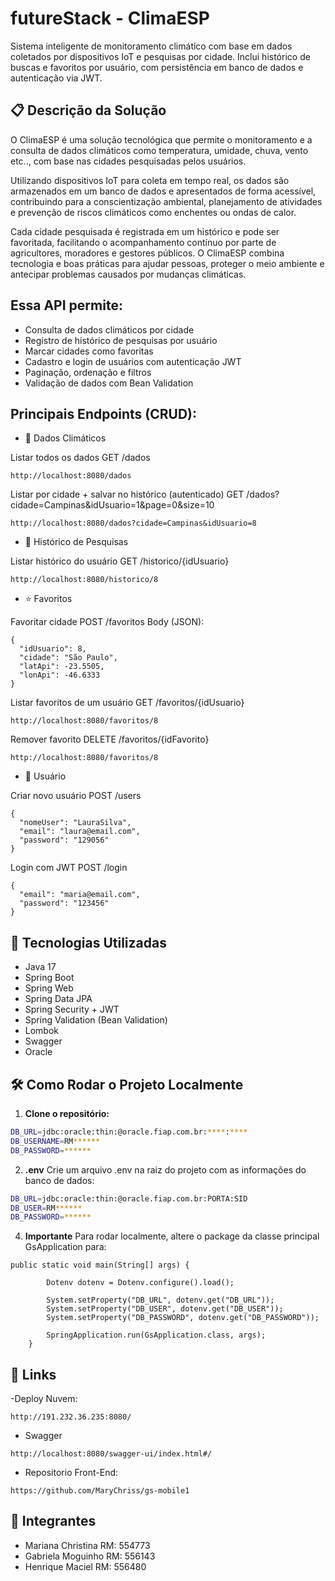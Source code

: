 # futureStack - ClimaESP

Sistema inteligente de monitoramento climático com base em dados coletados por dispositivos IoT e pesquisas por cidade. Inclui histórico de buscas e favoritos por usuário, com persistência em banco de dados e autenticação via JWT.

## 📋 Descrição da Solução

O ClimaESP é uma solução tecnológica que permite o monitoramento e a consulta de dados climáticos como temperatura, umidade, chuva, vento etc.., com base nas cidades pesquisadas pelos usuários.

Utilizando dispositivos IoT para coleta em tempo real, os dados são armazenados em um banco de dados e apresentados de forma acessível, contribuindo para a conscientização ambiental, planejamento de atividades e prevenção de riscos climáticos como enchentes ou ondas de calor.

Cada cidade pesquisada é registrada em um histórico e pode ser favoritada, facilitando o acompanhamento contínuo por parte de agricultores, moradores e gestores públicos. O ClimaESP combina tecnologia e boas práticas para ajudar pessoas, proteger o meio ambiente e antecipar problemas causados por mudanças climáticas.

## Essa API permite:

- Consulta de dados climáticos por cidade
- Registro de histórico de pesquisas por usuário
- Marcar cidades como favoritas
- Cadastro e login de usuários com autenticação JWT
- Paginação, ordenação e filtros
- Validação de dados com Bean Validation

## Principais Endpoints (CRUD):

- 🌆 Dados Climáticos

Listar todos os dados
GET /dados

```
http://localhost:8080/dados
```

Listar por cidade + salvar no histórico (autenticado)
GET /dados?cidade=Campinas&idUsuario=1&page=0&size=10

```
http://localhost:8080/dados?cidade=Campinas&idUsuario=8
```

- 💾 Histórico de Pesquisas

Listar histórico do usuário
GET /historico/{idUsuario}

```
http://localhost:8080/historico/8
```

- ⭐ Favoritos

Favoritar cidade
POST /favoritos
Body (JSON):

```
{
  "idUsuario": 8,
  "cidade": "São Paulo",
  "latApi": -23.5505,
  "lonApi": -46.6333
}
```

Listar favoritos de um usuário
GET /favoritos/{idUsuario}

```
http://localhost:8080/favoritos/8
```

Remover favorito
DELETE /favoritos/{idFavorito}

```
http://localhost:8080/favoritos/8
```

- 👤 Usuário

Criar novo usuário
POST /users

```
{
  "nomeUser": "LauraSilva",
  "email": "laura@email.com",
  "password": "129056"
}
```

Login com JWT
POST /login

```
{
  "email": "maria@email.com",
  "password": "123456"
}
```

## 🚀 Tecnologias Utilizadas

- Java 17
- Spring Boot 
- Spring Web
- Spring Data JPA
- Spring Security + JWT
- Spring Validation (Bean Validation)
- Lombok
- Swagger
- Oracle

## 🛠️ Como Rodar o Projeto Localmente

1. **Clone o repositório:**

```bash
DB_URL=jdbc:oracle:thin:@oracle.fiap.com.br:****:****
DB_USERNAME=RM******
DB_PASSWORD=******
```

2. **.env**
Crie um arquivo .env na raiz do projeto com as informações do banco de dados:

```bash
DB_URL=jdbc:oracle:thin:@oracle.fiap.com.br:PORTA:SID
DB_USER=RM******
DB_PASSWORD=******
```

4. **Importante**
Para rodar localmente, altere o package da classe principal GsApplication para:

```
public static void main(String[] args) {

        Dotenv dotenv = Dotenv.configure().load();

        System.setProperty("DB_URL", dotenv.get("DB_URL"));
        System.setProperty("DB_USER", dotenv.get("DB_USER"));
        System.setProperty("DB_PASSWORD", dotenv.get("DB_PASSWORD"));

        SpringApplication.run(GsApplication.class, args);
    }
```

## 🧠 Links

-Deploy Nuvem:
```
http://191.232.36.235:8080/
```

- Swagger
```
http://localhost:8080/swagger-ui/index.html#/
```

- Repositorio Front-End:
```
https://github.com/MaryChriss/gs-mobile1
```
  
## 👥 Integrantes

- Mariana Christina RM: 554773
- Gabriela Moguinho RM: 556143
- Henrique Maciel RM: 556480
